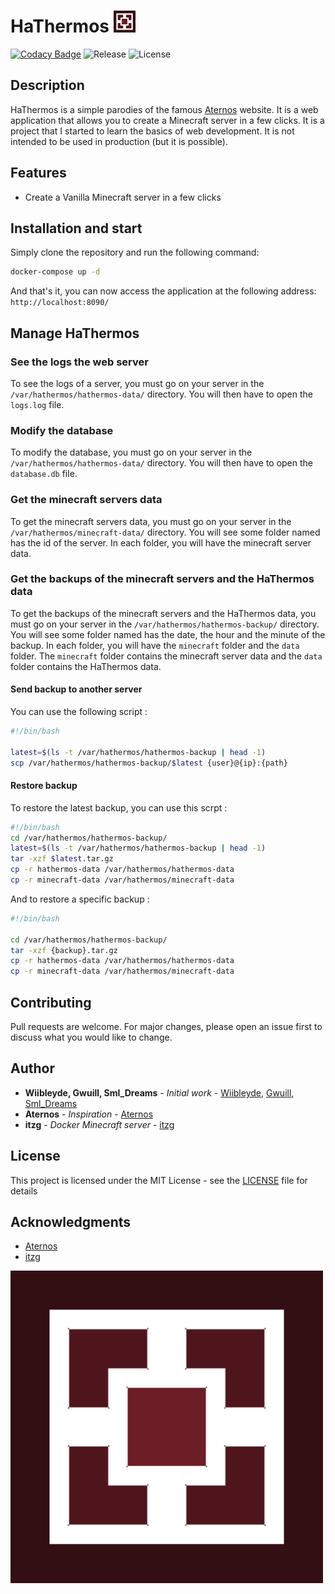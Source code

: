 # HaThermos <img src="./static/assets/HaThermos.png" width="35"></img>

[![Codacy Badge](https://app.codacy.com/project/badge/Grade/4af34b6cf53e414b92851d98d49566b1)](https://app.codacy.com/gh/Wiibleyde/HaThermos/dashboard?utm_source=gh&utm_medium=referral&utm_content=&utm_campaign=Badge_grade) ![Release](https://img.shields.io/github/v/release/Wiibleyde/HaThermos) ![License](https://img.shields.io/github/license/Wiibleyde/HaThermos)

## Description

HaThermos is a simple parodies of the famous [Aternos](https://aternos.org/) website. It is a web application that allows you to create a Minecraft server in a few clicks. It is a project that I started to learn the basics of web development. It is not intended to be used in production (but it is possible).

## Features

-   Create a Vanilla Minecraft server in a few clicks

## Installation and start

Simply clone the repository and run the following command:

```bash
docker-compose up -d
```

And that's it, you can now access the application at the following address: `http://localhost:8090/`

## Manage HaThermos

### See the logs the web server

To see the logs of a server, you must go on your server in the `/var/hathermos/hathermos-data/` directory. You will then have to open the `logs.log` file.

### Modify the database 

To modify the database, you must go on your server in the `/var/hathermos/hathermos-data/` directory. You will then have to open the `database.db` file.

### Get the minecraft servers data

To get the minecraft servers data, you must go on your server in the `/var/hathermos/minecraft-data/` directory. You will see some folder named has the id of the server. In each folder, you will have the minecraft server data.

### Get the backups of the minecraft servers and the HaThermos data

To get the backups of the minecraft servers and the HaThermos data, you must go on your server in the `/var/hathermos/hathermos-backup/` directory. You will see some folder named has the date, the hour and the minute of the backup. In each folder, you will have the `minecraft` folder and the `data` folder. The `minecraft` folder contains the minecraft server data and the `data` folder contains the HaThermos data.

#### **Send backup to another server**

You can use the following script :
    
```bash
#!/bin/bash

latest=$(ls -t /var/hathermos/hathermos-backup | head -1)
scp /var/hathermos/hathermos-backup/$latest {user}@{ip}:{path}
```

#### **Restore backup**

To restore the latest backup, you can use this scrpt :
```bash 
#!/bin/bash
cd /var/hathermos/hathermos-backup/
latest=$(ls -t /var/hathermos/hathermos-backup | head -1)
tar -xzf $latest.tar.gz
cp -r hathermos-data /var/hathermos/hathermos-data
cp -r minecraft-data /var/hathermos/minecraft-data
```
And to restore a specific backup :
```bash
#!/bin/bash

cd /var/hathermos/hathermos-backup/
tar -xzf {backup}.tar.gz
cp -r hathermos-data /var/hathermos/hathermos-data
cp -r minecraft-data /var/hathermos/minecraft-data
```

## Contributing

Pull requests are welcome. For major changes, please open an issue first to discuss what you would like to change.

## Author

-   **Wiibleyde, Gwuill, Sml_Dreams** - _Initial work_ - [Wiibleyde](https://github.com/wiibleyde), [Gwuill](https://github.com/Gwuill33), [Sml_Dreams](https://github.com/SmlDreams)
-   **Aternos** - _Inspiration_ - [Aternos](https://aternos.org/)
-   **itzg** - _Docker Minecraft server_ - [itzg](https://github.com/itzg/docker-minecraft-server)

## License

This project is licensed under the MIT License - see the [LICENSE](LICENSE) file for details

## Acknowledgments

-   [Aternos](https://aternos.org/)
-   [itzg](https://github.com/itzg/docker-minecraft-server)

<img src="./static/assets/HaThermos.png" width="500"></img>